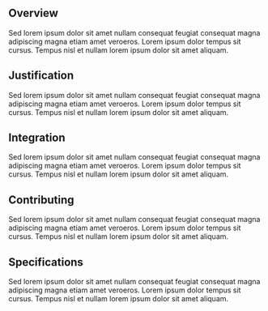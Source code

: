 ## Overview

Sed lorem ipsum dolor sit amet nullam consequat feugiat consequat magna
adipiscing magna etiam amet veroeros. Lorem ipsum dolor tempus sit cursus.
Tempus nisl et nullam lorem ipsum dolor sit amet aliquam.

## Justification

Sed lorem ipsum dolor sit amet nullam consequat feugiat consequat magna
adipiscing magna etiam amet veroeros. Lorem ipsum dolor tempus sit cursus.
Tempus nisl et nullam lorem ipsum dolor sit amet aliquam.

## Integration

Sed lorem ipsum dolor sit amet nullam consequat feugiat consequat magna
adipiscing magna etiam amet veroeros. Lorem ipsum dolor tempus sit cursus.
Tempus nisl et nullam lorem ipsum dolor sit amet aliquam.

## Contributing

Sed lorem ipsum dolor sit amet nullam consequat feugiat consequat magna
adipiscing magna etiam amet veroeros. Lorem ipsum dolor tempus sit cursus.
Tempus nisl et nullam lorem ipsum dolor sit amet aliquam.

## Specifications

Sed lorem ipsum dolor sit amet nullam consequat feugiat consequat magna
adipiscing magna etiam amet veroeros. Lorem ipsum dolor tempus sit cursus.
Tempus nisl et nullam lorem ipsum dolor sit amet aliquam.
